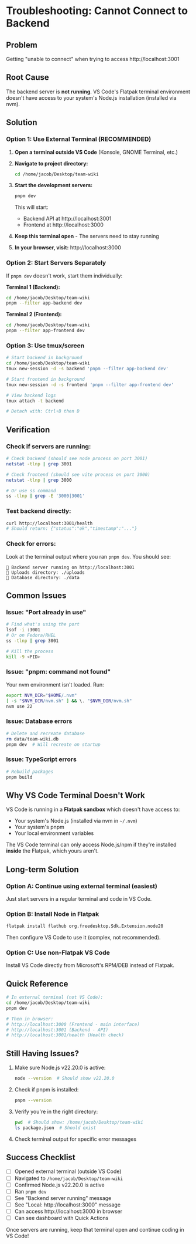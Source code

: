 # Troubleshooting: Cannot Connect to Backend

## Problem

Getting "unable to connect" when trying to access http://localhost:3001

## Root Cause

The backend server is **not running**. VS Code's Flatpak terminal environment doesn't have access to your system's Node.js installation (installed via nvm).

## Solution

### Option 1: Use External Terminal (RECOMMENDED)

1. **Open a terminal outside VS Code** (Konsole, GNOME Terminal, etc.)

2. **Navigate to project directory:**

   ```bash
   cd /home/jacob/Desktop/team-wiki
   ```

3. **Start the development servers:**

   ```bash
   pnpm dev
   ```

   This will start:
   - Backend API at http://localhost:3001
   - Frontend at http://localhost:3000

4. **Keep this terminal open** - The servers need to stay running

5. **In your browser, visit:** http://localhost:3000

### Option 2: Start Servers Separately

If `pnpm dev` doesn't work, start them individually:

**Terminal 1 (Backend):**

```bash
cd /home/jacob/Desktop/team-wiki
pnpm --filter app-backend dev
```

**Terminal 2 (Frontend):**

```bash
cd /home/jacob/Desktop/team-wiki
pnpm --filter app-frontend dev
```

### Option 3: Use tmux/screen

```bash
# Start backend in background
cd /home/jacob/Desktop/team-wiki
tmux new-session -d -s backend 'pnpm --filter app-backend dev'

# Start frontend in background
tmux new-session -d -s frontend 'pnpm --filter app-frontend dev'

# View backend logs
tmux attach -t backend

# Detach with: Ctrl+B then D
```

## Verification

### Check if servers are running:

```bash
# Check backend (should see node process on port 3001)
netstat -tlnp | grep 3001

# Check frontend (should see vite process on port 3000)
netstat -tlnp | grep 3000

# Or use ss command
ss -tlnp | grep -E '3000|3001'
```

### Test backend directly:

```bash
curl http://localhost:3001/health
# Should return: {"status":"ok","timestamp":"..."}
```

### Check for errors:

Look at the terminal output where you ran `pnpm dev`. You should see:

```
🚀 Backend server running on http://localhost:3001
📁 Uploads directory: ./uploads
💾 Database directory: ./data
```

## Common Issues

### Issue: "Port already in use"

```bash
# Find what's using the port
lsof -i :3001
# Or on Fedora/RHEL
ss -tlnp | grep 3001

# Kill the process
kill -9 <PID>
```

### Issue: "pnpm: command not found"

Your nvm environment isn't loaded. Run:

```bash
export NVM_DIR="$HOME/.nvm"
[ -s "$NVM_DIR/nvm.sh" ] && \. "$NVM_DIR/nvm.sh"
nvm use 22
```

### Issue: Database errors

```bash
# Delete and recreate database
rm data/team-wiki.db
pnpm dev  # Will recreate on startup
```

### Issue: TypeScript errors

```bash
# Rebuild packages
pnpm build
```

## Why VS Code Terminal Doesn't Work

VS Code is running in a **Flatpak sandbox** which doesn't have access to:

- Your system's Node.js (installed via nvm in `~/.nvm`)
- Your system's pnpm
- Your local environment variables

The VS Code terminal can only access Node.js/npm if they're installed **inside** the Flatpak, which yours aren't.

## Long-term Solution

### Option A: Continue using external terminal (easiest)

Just start servers in a regular terminal and code in VS Code.

### Option B: Install Node in Flatpak

```bash
flatpak install flathub org.freedesktop.Sdk.Extension.node20
```

Then configure VS Code to use it (complex, not recommended).

### Option C: Use non-Flatpak VS Code

Install VS Code directly from Microsoft's RPM/DEB instead of Flatpak.

## Quick Reference

```bash
# In external terminal (not VS Code):
cd /home/jacob/Desktop/team-wiki
pnpm dev

# Then in browser:
# http://localhost:3000 (Frontend - main interface)
# http://localhost:3001 (Backend - API)
# http://localhost:3001/health (Health check)
```

## Still Having Issues?

1. Make sure Node.js v22.20.0 is active:

   ```bash
   node --version  # Should show v22.20.0
   ```

2. Check if pnpm is installed:

   ```bash
   pnpm --version
   ```

3. Verify you're in the right directory:

   ```bash
   pwd  # Should show: /home/jacob/Desktop/team-wiki
   ls package.json  # Should exist
   ```

4. Check terminal output for specific error messages

## Success Checklist

- [ ] Opened external terminal (outside VS Code)
- [ ] Navigated to `/home/jacob/Desktop/team-wiki`
- [ ] Confirmed Node.js v22.20.0 is active
- [ ] Ran `pnpm dev`
- [ ] See "Backend server running" message
- [ ] See "Local: http://localhost:3000" message
- [ ] Can access http://localhost:3000 in browser
- [ ] Can see dashboard with Quick Actions

Once servers are running, keep that terminal open and continue coding in VS Code!
